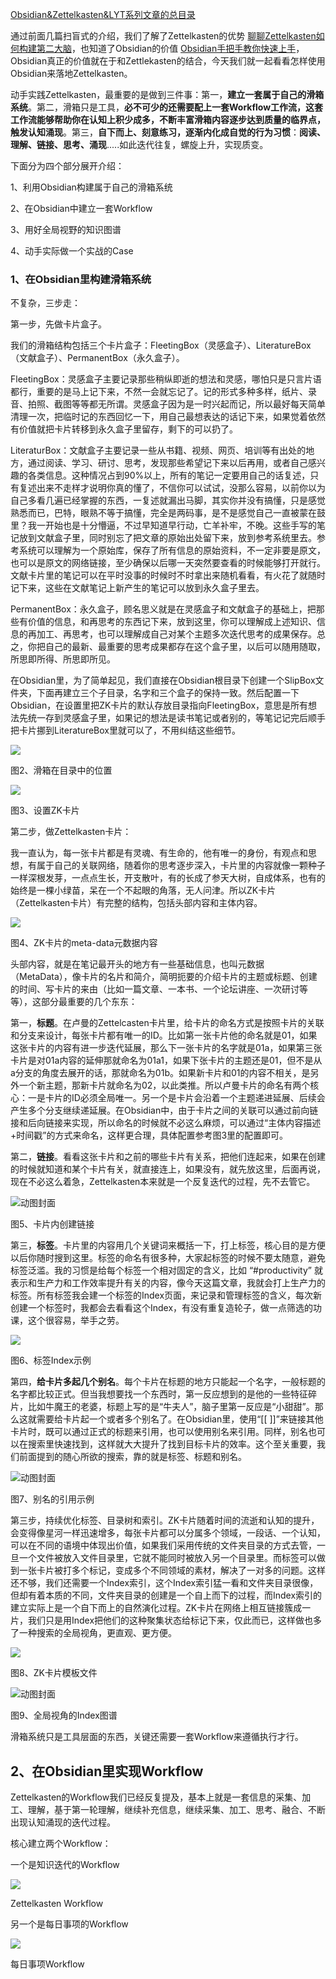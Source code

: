 [Obsidian&Zettelkasten&LYT系列文章的总目录](https://zhuanlan.zhihu.com/p/360569582)

通过前面几篇扫盲式的介绍，我们了解了Zettelkasten的优势 [聊聊Zettelkasten如何构建第二大脑](https://zhuanlan.zhihu.com/p/360597997)，也知道了Obsidian的价值 [Obsidian手把手教你快速上手](https://zhuanlan.zhihu.com/p/360574457)， Obsidian真正的价值就在于和Zettlekasten的结合，今天我们就一起看看怎样使用Obsidian来落地Zettelkasten。

动手实践Zettelkasten，最重要的是做到三件事：第一，**建立一套属于自己的滑箱系统**。第二，滑箱只是工具，**必不可少的还需要配上一套Workflow工作流，这套工作流能够帮助你在认知上积少成多，不断丰富滑箱内容逐步达到质量的临界点，触发认知涌现**。第三，**自下而上、刻意练习，逐渐内化成自觉的行为习惯**：**阅读、理解、链接、思考、涌现**.....如此迭代往复，螺旋上升，实现质变。

下面分为四个部分展开介绍：

1、利用Obsidian构建属于自己的滑箱系统

2、在Obsidian中建立一套Workflow

3、用好全局视野的知识图谱

4、动手实际做一个实战的Case

### 1、在Obsidian里构建滑箱系统

不复杂，三步走：

第一步，先做卡片盒子。

我们的滑箱结构包括三个卡片盒子：FleetingBox（灵感盒子）、LiteratureBox（文献盒子）、PermanentBox（永久盒子）。

FleetingBox：灵感盒子主要记录那些稍纵即逝的想法和灵感，哪怕只是只言片语都行，重要的是马上记下来，不然一会就忘记了。记的形式多种多样，纸片、录音、拍照、截图等等都无所谓。灵感盒子因为是一时兴起而记，所以最好每天简单清理一次，把临时记的东西回忆一下，用自己最想表达的话记下来，如果觉着依然有价值就把卡片转移到永久盒子里留存，剩下的可以扔了。

LiteraturBox：文献盒子主要记录一些从书籍、视频、网页、培训等有出处的地方，通过阅读、学习、研讨、思考，发现那些希望记下来以后再用，或者自己感兴趣的各类信息。这种情况占到90%以上，所有的笔记一定要用自己的话复述，只有复述出来不走样才说明你真的懂了，不信你可以试试，没那么容易，以前你以为自己多看几遍已经掌握的东西，一复述就漏出马脚，其实你并没有搞懂，只是感觉熟悉而已，巴特，眼熟不等于搞懂，完全是两码事，是不是感觉自己一直被蒙在鼓里？我一开始也是十分懵逼，不过早知道早行动，亡羊补牢，不晚。这些手写的笔记放到文献盒子里，同时别忘了把文章的原始出处留下来，放到参考系统里去。参考系统可以理解为一个原始库，保存了所有信息的原始资料，不一定非要是原文，也可以是原文的网络链接，至少确保以后哪一天突然要查看的时候能够打开就行。文献卡片里的笔记可以在平时没事的时候时不时拿出来随机看看，有火花了就随时记下来，这些在文献笔记上新产生的笔记可以放到永久盒子里去。

PermanentBox：永久盒子，顾名思义就是在灵感盒子和文献盒子的基础上，把那些有价值的信息，和再思考的东西记下来，放到这里，你可以理解成上述知识、信息的再加工、再思考，也可以理解成自己对某个主题多次迭代思考的成果保存。总之，你把自己的最新、最重要的思考成果都存在这个盒子里，以后可以随用随取，所思即所得、所思即所见。

在Obsidian里，为了简单起见，我们直接在Obsidian根目录下创建一个SlipBox文件夹，下面再建立三个子目录，名字和三个盒子的保持一致。然后配置一下Obsidian，在设置里把ZK卡片的默认存放目录指向FleetingBox，意思是所有想法先统一存到灵感盒子里，如果记的想法是读书笔记或者别的，等笔记记完后顺手把卡片挪到LiteratureBox里就可以了，不用纠结这些细节。

![](/学习笔记/网络图片下载/v2-1dd5dff21dc7e9b130c00fdd3cffa043_b.jpg)

图2、滑箱在目录中的位置

![](/学习笔记/网络图片下载/v2-71711886a1d60d290e07b684f00312f5_b.jpg)

图3、设置ZK卡片

第二步，做Zettelkasten卡片：

我一直认为，每一张卡片都是有灵魂、有生命的，他有唯一的身份，有观点和思想，有属于自己的关联网络，随着你的思考逐步深入，卡片里的内容就像一颗种子一样深根发芽，一点点生长，开支散叶，有的长成了参天大树，自成体系，也有的始终是一棵小绿苗，呆在一个不起眼的角落，无人问津。所以ZK卡片（Zettelkasten卡片）有完整的结构，包括头部内容和主体内容。

![](/学习笔记/网络图片下载/v2-0c0ea8b9b4964eb05273a51bbf548b1a_b.jpg)

图4、ZK卡片的meta-data元数据内容

头部内容，就是在笔记最开头的地方有一些基础信息，也叫元数据（MetaData），像卡片的名片和简介，简明扼要的介绍卡片的主题或标题、创建的时间、写卡片的来由（比如一篇文章、一本书、一个论坛讲座、一次研讨等等），这部分最重要的几个东东：

第一，**标题**。在卢曼的Zettelcasten卡片里，给卡片的命名方式是按照卡片的关联和分支来设计，每张卡片都有唯一的ID。比如第一张卡片他的命名就是01，如果这张卡片的内容有进一步迭代延展，那么下一张卡片的名字就是01a，如果第三张卡片是对01a内容的延伸那就命名为01a1，如果下张卡片的主题还是01，但不是从a分支的角度去展开的话，那就命名为01b。如果新卡片和01的内容不相关，是另外一个新主题，那新卡片就命名为02，以此类推。所以卢曼卡片的命名有两个核心：一是卡片的ID必须全局唯一。另一个是卡片会沿着一个主题递进延展、后续会产生多个分支继续递延展。在Obsidian中，由于卡片之间的关联可以通过前向链接和后向链接来实现，所以命名的时候就不必这么麻烦，可以通过“主体内容描述+时间戳”的方式来命名，这样更合理，具体配置参考图3里的配置即可。

第二，**链接**。看看这张卡片和之前的哪些卡片有关系，把他们连起来，如果在创建的时候就知道和某个卡片有关，就直接连上，如果没有，就先放这里，后面再说，现在不必这么着急，Zettelkasten本来就是一个反复迭代的过程，先不去管它。

![动图封面](/学习笔记/网络图片下载/动图封面-1.jpg)

图5、卡片内创建链接

第三，**标签**。卡片里的内容用几个关键词来概括一下，打上标签，核心目的是方便以后你随时搜到这里。标签的命名有很多种，大家起标签的时候不要太随意，避免标签泛滥。我的习惯是给每个标签一个相对固定的含义，比如 “#productivity” 就表示和生产力和工作效率提升有关的内容，像今天这篇文章，我就会打上生产力的标签。所有标签我会建一个标签的Index页面，来记录和管理标签的含义，每次新创建一个标签时，我都会去看看这个Index，有没有重复造轮子，做一点筛选的功课，这个很容易，举手之劳。

![](/学习笔记/网络图片下载/v2-17d53f7a5f5a7bd002f6f26fd93eb7b2_b.jpg)

图6、标签Index示例

第四，**给卡片多起几个别名**。每个卡片在标题的地方只能起一个名字，一般标题的名字都比较正式。但当我想要找一个东西时，第一反应想到的是他的一些特征碎片，比如牛魔王的老婆，标题上写的是“牛夫人”，脑子里第一反应是“小甜甜”。那么这就需要给卡片起一个或者多个别名了。在Obsidian里，使用“\[\[ \]\]”来链接其他卡片时，既可以通过正式的标题来引用，也可以使用别名来引用。同样，别名也可以在搜索里快速找到，这样就大大提升了找到目标卡片的效率。这个至关重要，我们前面提到的随心所欲的搜索，靠的就是标签、标题和别名。

![动图封面](/学习笔记/网络图片下载/动图封面.jpg)

图7、别名的引用示例

第三步，持续优化标签、目录树和索引。ZK卡片随着时间的流逝和认知的提升，会变得像星河一样迅速增多，每张卡片都可以分属多个领域，一段话、一个认知，可以在不同的语境中体现出价值，如果我们采用传统的文件夹目录的方式去管，一旦一个文件被放入文件目录里，它就不能同时被放入另一个目录里。而标签可以做到一张卡片被打多个标记，变成多个不同领域的素材，解决了一对多的问题。这样还不够，我们还需要一个Index索引，这个Index索引猛一看和文件夹目录很像，但却有着本质的不同，文件夹目录的创建是一个自上而下的过程，而Index索引的建立实际上是一个自下而上的自然演化过程。ZK卡片在网络上相互链接簇成一片，我们只是用Index把他们的这种聚集状态给标记下来，仅此而已，这样做也多了一种搜索的全局视角，更直观、更方便。

![](/学习笔记/网络图片下载/v2-f46a33eb5910895e9f49f388c14f11ad_b.jpg)

图8、ZK卡片模板文件

![动图封面](/学习笔记/网络图片下载/动图封面-2.jpg)

图9、全局视角的Index图谱

滑箱系统只是工具层面的东西，关键还需要一套Workflow来遵循执行才行。

## 2、在Obsidian里实现Workflow

Zettelkasten的Workflow我们已经反复提及，基本上就是一套信息的采集、加工、理解，基于第一轮理解，继续补充信息，继续采集、加工、思考、融合、不断出现认知涌现的迭代过程。

核心建立两个Workflow：

一个是知识迭代的Workflow

![](/学习笔记/网络图片下载/v2-4bcd7b1b76257dae555d2ef4e1bb4c39_b.jpg)

Zettelkasten Workflow

另一个是每日事项的Workflow

![](/学习笔记/网络图片下载/v2-3e26bace0b797b7a4267609569856a21_b.jpg)

每日事项Workflow

